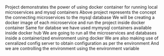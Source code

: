 Project demonstrates the power of using docker container for running local microservices and mysql containers 
Above project represents the concept the connecting microservices to the mysql database
We will be creating a docker image of each microservice and run the project inside docker container
Same for databse we have used mymysql containers available inside docker hub
We are going to run all the microservices and databases inside a containerized environment using docker
We are also making use of cenralized config server to obtain configuration as per the environment
And we are controlling the environment using the environment variable
